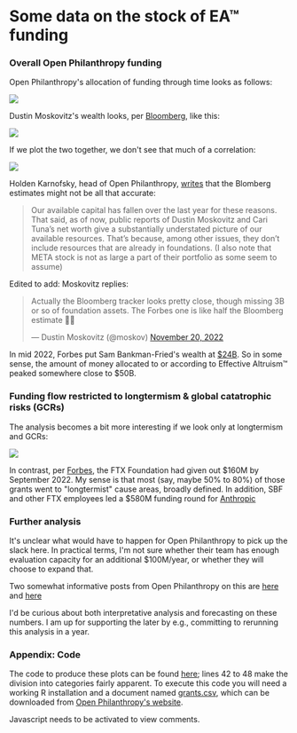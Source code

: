 Some data on the stock of EA™ funding 
=====================================

### Overall Open Philanthropy funding

Open Philanthropy's allocation of funding through time looks as follows:

![](https://i.imgur.com/RwD1pP9.png)

Dustin Moskovitz's wealth looks, per [Bloomberg](https://www.bloomberg.com/billionaires/profiles/dustin-a-moskovitz), like this:

![](https://i.imgur.com/cObIgOQ.png)

If we plot the two together, we don't see that much of a correlation:

![](https://i.imgur.com/NhhiLqd.png)

Holden Karnofsky, head of Open Philanthropy, [writes](https://forum.effectivealtruism.org/posts/mCCutDxCavtnhxhBR/some-comments-on-recent-ftx-related-events) that the Blomberg estimates might not be all that accurate:

> Our available capital has fallen over the last year for these reasons. That said, as of now, public reports of Dustin Moskovitz and Cari Tuna’s net worth give a substantially understated picture of our available resources. That’s because, among other issues, they don’t include resources that are already in foundations. (I also note that META stock is not as large a part of their portfolio as some seem to assume)

Edited to add: Moskovitz replies:

<blockquote class="twitter-tweet tw-align-center"><p lang="en" dir="ltr">Actually the Bloomberg tracker looks pretty close, though missing 3B or so of foundation assets. The Forbes one is like half the Bloomberg estimate 🤷‍♂️</p>&mdash; Dustin Moskovitz (@moskov) <a href="https://twitter.com/moskov/status/1594337871355207680?ref_src=twsrc%5Etfw">November 20, 2022</a></blockquote> <script async src="https://platform.twitter.com/widgets.js" charset="utf-8"></script>

In mid 2022, Forbes put Sam Bankman-Fried's wealth at [$24B](https://www.forbes.com/profile/sam-bankman-fried/?sh=706b96804449). So in some sense, the amount of money allocated to or according to Effective Altruism™ peaked somewhere close to $50B.

### Funding flow restricted to longtermism & global catatrophic risks (GCRs)

The analysis becomes a bit more interesting if we look only at longtermism and GCRs:

![](https://i.imgur.com/OZwHMtV.png)

In contrast, per [Forbes](https://web.archive.org/web/20221116022228/https://fortune.com/2022/11/14/balkman-fried-ftx-collapse-threatens-effective-altruism-billions-charity-philanthropy/), the FTX Foundation had given out $160M by September 2022. My sense is that most (say, maybe 50% to 80%) of those grants went to "longtermist" cause areas, broadly defined. In addition, SBF and other FTX employees led a $580M funding round for [Anthropic](https://www.privateequitywire.co.uk/2022/05/05/314319/ftx-ceo-leads-580m-series-b-round-anthropic)

### Further analysis 

It's unclear what would have to happen for Open Philanthropy to pick up the slack here. In practical terms, I'm not sure whether their team has enough evaluation capacity for an additional $100M/year, or whether they will choose to expand that. 

Two somewhat informative posts from Open Philanthropy on this are [here](https://forum.effectivealtruism.org/posts/HPdWWetJbv4z8eJEe/open-phil-is-seeking-applications-from-grantees-impacted-by) and [here](https://forum.effectivealtruism.org/posts/mCCutDxCavtnhxhBR/some-comments-on-recent-ftx-related-events)

I'd be curious about both interpretative analysis and forecasting on these numbers. I am up for supporting the later by e.g., committing to rerunning this analysis in a year.

### Appendix: Code

The code to produce these plots can be found [here](./.source/analysis.R); lines 42 to 48 make the division into categories fairly apparent. To execute this code you will need a working R installation and a document named [grants.csv](./.source/grants.csv), which can be downloaded from [Open Philanthropy's website](https://www.openphilanthropy.org/grants/).

<p><section id="isso-thread">
  <noscript>Javascript needs to be activated to view comments.</noscript>
</section></p>
